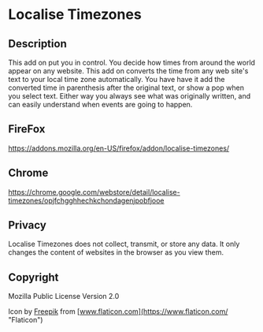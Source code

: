 # Localise Timezones

## Description

This add on put you in control. You decide how times from around the world appear on any website. This add on converts the time from any web site's text to your local time zone automatically. You have have it add the converted time in parenthesis after the original text, or show a pop when you select text. Either way you always see what was originally written, and can easily understand when events are going to happen.

## FireFox

https://addons.mozilla.org/en-US/firefox/addon/localise-timezones/

## Chrome

https://chrome.google.com/webstore/detail/localise-timezones/opjfchgghhechkchondagenjpobfjooe

##  Privacy

Localise Timezones does not collect, transmit, or store any data. It only changes the content of websites in the browser as you view them.

##  Copyright
Mozilla Public License Version 2.0

Icon by [Freepik](http://www.freepik.com/ "Freepik") from [www.flaticon.com](https://www.flaticon.com/ "Flaticon")
